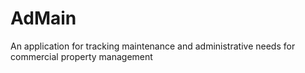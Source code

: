 # AdMain
An application for tracking maintenance and administrative needs for commercial property management
